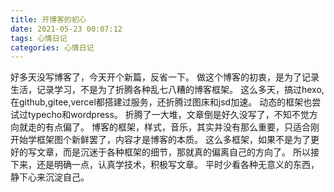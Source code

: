 ```yaml
---
title: 开博客的初心
date: 2021-05-23 00:07:12
tags: 心情日记
categories: 心情日记
---
```

好多天没写博客了，今天开个新篇，反省一下。
做这个博客的初衷，是为了记录生活，记录学习，不是为了折腾各种乱七八糟的博客框架。
这么多天，搞过hexo,在github,gitee,vercel都搭建过服务，还折腾过图床和jsd加速。
动态的框架也尝试过typecho和wordpress。
折腾了一大堆，文章倒是好久没写了，不知不觉方向就走的有点偏了。
博客的框架，样式，音乐，其实并没有那么重要，只适合刚开始学框架图个新鲜罢了，内容才是博客的本质。
这么多框架，如果不是为了更好的写文章，而是沉迷于各种框架的细节，那就真的偏离自己的方向了。
所以接下来，还是明确一点，认真学技术，积极写文章。
平时少看各种无意义的东西，静下心来沉淀自己。
